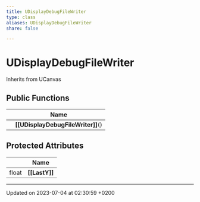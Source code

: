 ```yaml
---
title: UDisplayDebugFileWriter
type: class
aliases: UDisplayDebugFileWriter
share: false

---
```


# UDisplayDebugFileWriter





Inherits from UCanvas

## Public Functions

|                | Name           |
| -------------- | -------------- |
| | **[[UDisplayDebugFileWriter]]**() |

## Protected Attributes

|                | Name           |
| -------------- | -------------- |
| float | **[[LastY]]**  |

-------------------------------

Updated on 2023-07-04 at 02:30:59 +0200